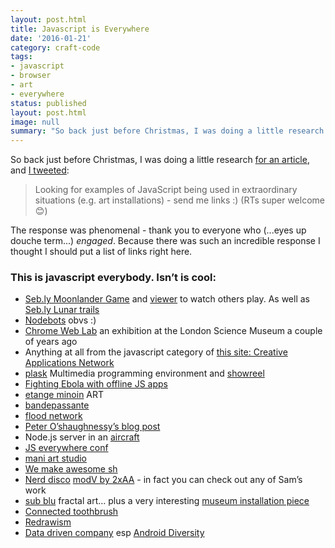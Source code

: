 ```yaml
---
layout: post.html
title: Javascript is Everywhere
date: '2016-01-21'
category: craft-code
tags:
- javascript
- browser
- art
- everywhere
status: published
layout: post.html
image: null
summary: "So back just before Christmas, I was doing a little research for an article and I tweeted:"
---
```


So back just before Christmas, I was doing a little research [for an article](https://24ways.org/2015/bringing-your-code-to-the-streets), and [I tweeted](https://twitter.com/Rumyra/status/670587879882625024):

>Looking for examples of JavaScript being used in extraordinary situations (e.g. art installations) - send me links :) (RTs super welcome 😊)

The response was phenomenal - thank you to everyone who (...eyes up douche term...) *engaged*. Because there was such an incredible response I thought I should put a list of links right here.

### This is javascript everybody. Isn’t is cool:

+ [Seb.ly Moonlander Game](http://moonlander.seb.ly/) and [viewer](http://moonlander.seb.ly/viewer/) to watch others play. As well as [Seb.ly Lunar trails](http://seb.ly/work/lunar-trails/)
+ [Nodebots](http://nodebots.io/) obvs :)
+ [Chrome Web Lab](http://www.chromeweblab.com/) an exhibition at the London Science Museum a couple of years ago
+ Anything at all from the javascript category of [this site: Creative Applications Network](http://www.creativeapplications.net/category/javascript-2/)
+ [plask](http://www.plask.org/) Multimedia programming environment and [showreel](https://vimeo.com/27737392)
+ [Fighting Ebola with offline JS apps](https://www.youtube.com/watch?v=1sLjWlWvCsc)
+ [etange minoin](http://www.etrangemiroir.org/) ART
+ [bandepassante](http://bandepassante.org/)
+ [flood network](http://flood.network/)
+ [Peter O’shaughnessy’s blog post](http://www.peteroshaughnessy.com/post/132897105349/robots-virtual-reality-and-the-internet-of)
+ Node.js server in an [aircraft](http://reaktor.com/blog/aircraft-customer-experience-on-a-new-level/)
+ [JS everywhere conf](http://www.jseverywhere.org/)
+ [mani art studio](http://maniartstudio.com/)
+ [We make awesome sh](http://wemakeawesomesh.it/)
+ [Nerd disco](https://www.youtube.com/watch?v=tia6iP85Zuk)
[modV by 2xAA](https://github.com/2xAA/modV) - in fact you can check out any of Sam’s work
+ [sub blu](http://sub.blue/) fractal art… plus a very interesting [museum installation piece](http://2008.sub.blue/blog/2011/7/5/riverside.html)
+ [Connected toothbrush](https://babyis60.wordpress.com/2015/10/20/the-internet-of-stupid-things/)
+ [Redrawism](https://www.facebook.com/redrawism?_rdr=p)
+ [Data driven company](http://variable.io/) esp [Android Diversity](http://variable.io/android-diversity/)
